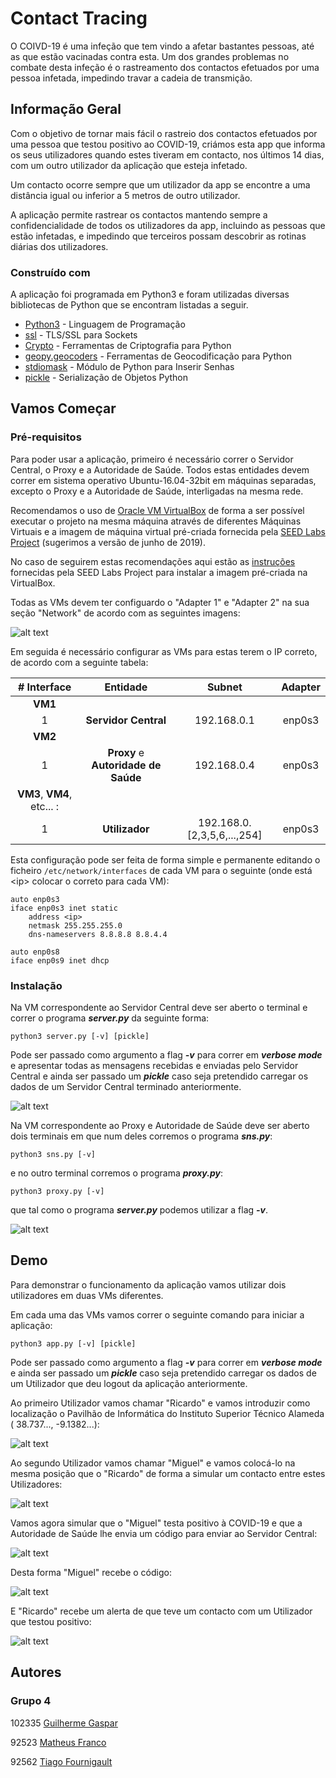 # Contact Tracing

O COIVD-19 é uma infeção que tem vindo a afetar bastantes pessoas, até as que estão vacinadas contra esta. Um dos grandes problemas no combate desta infeção é o rastreamento dos contactos efetuados por uma pessoa infetada, impedindo travar a cadeia de transmição.

## Informação Geral

Com o objetivo de tornar mais fácil o rastreio dos contactos efetuados por uma pessoa que testou positivo ao COVID-19, criámos esta app que informa os seus utilizadores quando estes tiveram em contacto, nos últimos 14 dias, com um outro utilizador da aplicação que esteja infetado.

Um contacto ocorre sempre que um utilizador da app se encontre a uma distância igual ou inferior a 5 metros de outro utilizador.

A aplicação permite rastrear os contactos mantendo sempre a confidencialidade de todos os utilizadores da app, incluindo as pessoas que estão infetadas, e impedindo que terceiros possam descobrir as rotinas diárias dos utilizadores.

### Construído com

A aplicação foi programada em Python3 e foram utilizadas diversas bibliotecas de Python que se encontram listadas a seguir.

* [Python3](https://www.python.org/) - Linguagem de Programação
* [ssl](https://docs.python.org/3/library/ssl.html) - TLS/SSL para Sockets
* [Crypto](https://pypi.org/project/pycrypto/) - Ferramentas de Criptografia para Python
* [geopy.geocoders](https://pypi.org/project/geopy/) - Ferramentas de Geocodificação para  Python
* [stdiomask](https://pypi.org/project/stdiomask/) - Módulo de Python para Inserir Senhas
* [pickle](https://docs.python.org/3/library/pickle.html) - Serialização de Objetos Python

## Vamos Começar



### Pré-requisitos

Para poder usar a aplicação, primeiro é necessário correr o Servidor Central, o Proxy e a Autoridade de Saúde. Todos estas entidades devem correr em sistema operativo Ubuntu-16.04-32bit em máquinas separadas, excepto o Proxy e a Autoridade de Saúde, interligadas na mesma rede. 

Recomendamos o uso de [Oracle VM VirtualBox](https://www.oracle.com/virtualization/technologies/vm/downloads/virtualbox-downloads.html) de forma a ser possível executar o projeto na mesma máquina através de diferentes Máquinas Virtuais e a imagem de máquina virtual pré-criada fornecida pela [SEED Labs Project](https://seedsecuritylabs.org/lab_env.html) (sugerimos a versão de junho de 2019). 

No caso de seguirem estas recomendações aqui estão as [instruções](https://seedsecuritylabs.org/Labs_16.04/Documents/SEEDVM_VirtualBoxManual.pdf) fornecidas pela SEED Labs Project para instalar a imagem pré-criada na VirtualBox.

Todas as VMs devem ter configuardo o "Adapter 1" e "Adapter 2" na sua seção "Network" de acordo com as seguintes imagens: 

![alt text](VM-network.png)

Em seguida é necessário configurar as VMs para estas terem o IP correto, de acordo com a seguinte tabela:

| # Interface | Entidade | Subnet | Adapter | 
|:---:|:---:|:---:|:---:|
| __VM1__ |||||||
| 1 | __Servidor Central__ | 192.168.0.1 | enp0s3 |
| __VM2__ |
| 1 | __Proxy__ e __Autoridade de Saúde__ | 192.168.0.4 | enp0s3 |
| __VM3__, __VM4__, etc... : |
| 1 | __Utilizador__ | 192.168.0.[2,3,5,6,...,254] | enp0s3 |

Esta configuração pode ser feita de forma simple e permanente editando o ficheiro `/etc/network/interfaces` de cada VM para o seguinte (onde está \<ip\> colocar o correto para cada VM):

```
auto enp0s3
iface enp0s3 inet static
    address <ip>
    netmask 255.255.255.0
    dns-nameservers 8.8.8.8 8.8.4.4

auto enp0s8
iface enp0s9 inet dhcp
```

### Instalação

Na VM correspondente ao Servidor Central deve ser aberto o terminal e correr o programa ***server.py*** da seguinte forma:

```
python3 server.py [-v] [pickle]
```
Pode ser passado como argumento a flag ***-v*** para correr em ***verbose mode*** e apresentar todas as mensagens recebidas e enviadas pelo Servidor Central e ainda ser passado um ***pickle*** caso seja pretendido carregar os dados de um Servidor Central terminado anteriormente.

![alt text](run-server.png)

Na VM correspondente ao Proxy e Autoridade de Saúde deve ser aberto dois terminais em que num deles corremos o programa ***sns.py***:

```
python3 sns.py [-v]
```
e no outro terminal corremos o programa ***proxy.py***:

```
python3 proxy.py [-v]
```
que tal como o programa ***server.py*** podemos utilizar a flag ***-v***.

![alt text](run-sns-proxy.png)

## Demo

Para demonstrar o funcionamento da aplicação vamos utilizar dois utilizadores em duas VMs diferentes.

Em cada uma das VMs vamos correr o seguinte comando para iniciar a aplicação:

```
python3 app.py [-v] [pickle]
```

Pode ser passado como argumento a flag ***-v*** para correr em ***verbose mode*** e ainda ser passado um ***pickle*** caso seja pretendido carregar os dados de um Utilizador que deu logout da aplicação anteriormente.

Ao primeiro Utilizador vamos chamar "Ricardo" e vamos introduzir como localização o Pavilhão de Informática do Instituto Superior Técnico Alameda (
38.737..., -9.1382...):

![alt text](user-ricardo.png)

Ao segundo Utilizador vamos chamar "Miguel" e vamos colocá-lo na mesma posição que o "Ricardo" de forma a simular um contacto entre estes Utilizadores:

![alt text](user-miguel.png)

Vamos agora simular que o "Miguel" testa positivo à COVID-19 e que a Autoridade de Saúde lhe envia um código para enviar ao Servidor Central:

![alt text](pos-miguel.png)

Desta forma "Miguel" recebe o código:

![alt text](cod-miguel.png)

E "Ricardo" recebe um alerta de que teve um contacto com um Utilizador que testou positivo:

![alt text](alert-ricardo.png)

## Autores

### Grupo 4

102335 [Guilherme Gaspar](mailto:guilherme.r.gaspar@tecnico.ulisboa.pt)

92523 [Matheus Franco](mailto:matheusguilherme99@tecnico.ulisboa.pt)

92562 [Tiago Fournigault](mailto:tiago.fournigault@tecnico.ulisboa.pt)